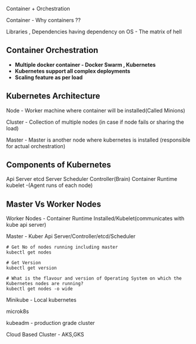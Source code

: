 Container + Orchestration

Container - Why containers ??

Libraries , Dependencies having dependency on OS - The  matrix of hell

## Container Orchestration

* **Multiple docker container - Docker Swarm , Kubernetes**
* **Kubernetes support all complex deployments**
* **Scaling feature as per load**

## Kubernetes Architecture

Node - Worker machine where container will be installed(Called Minions)

Cluster - Collection of multiple nodes (in case if node fails or sharing the load)

Master - Master is another node where kubernetes is installed (responsible for actual orchestration)

Components of Kubernetes
--------------------------

Api Server 
etcd Server
Scheduler
Controller(Brain)
Container Runtime
kubelet -(Agent runs of each node)

Master Vs Worker Nodes
-----------------------

Worker Nodes - Container Runtime Installed/Kubelet(communicates with kube api server)

Master - Kuber Api Server/Controller/etcd/Scheduler

```
# Get No of nodes running including master
kubectl get nodes

# Get Version
kubectl get version

# What is the flavour and version of Operating System on which the Kubernetes nodes are running?
kubectl get nodes -o wide
```

Minikube - Local kubernetes

microk8s

kubeadm - production grade cluster

Cloud Based Cluster - AKS,GKS 


